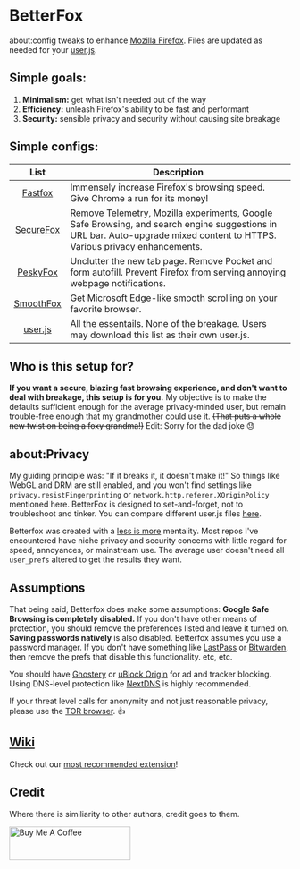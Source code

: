 # BetterFox
about:config tweaks to enhance [Mozilla Firefox](https://www.mozilla.org/en-US/firefox/new/ "Firefox Homepage"). Files are updated as needed for your [user.js](http://kb.mozillazine.org/User.js_file).


## Simple goals:
1) **Minimalism:** get what isn't needed out of the way
2) **Efficiency:** unleash Firefox's ability to be fast and performant
3) **Security:** sensible privacy and security without causing site breakage


## Simple configs:
   
| List      | Description |
|:---------:|-------------|
| [Fastfox](https://github.com/yokoffing/Better-Fox/blob/master/FastFox.js)   | Immensely increase Firefox's browsing speed. Give Chrome a run for its money!|
| [SecureFox](https://github.com/yokoffing/Better-Fox/blob/master/SecureFox.js) | Remove Telemetry, Mozilla experiments, Google Safe Browsing, and search engine suggestions in URL bar. Auto-upgrade mixed content to HTTPS. Various privacy enhancements. |
| [PeskyFox](https://github.com/yokoffing/Better-Fox/blob/master/PeskyFox.js)  | Unclutter the new tab page. Remove Pocket and form autofill. Prevent Firefox from serving annoying webpage notifications. |
| [SmoothFox](https://github.com/yokoffing/Better-Fox/blob/master/SmoothFox.js) | Get Microsoft Edge-like smooth scrolling on your favorite browser. |
| [user.js](https://github.com/yokoffing/Better-Fox/blob/master/user.js) | All the essentails. None of the breakage. Users may download this list as their own user.js. |

## Who is this setup for?
**If you want a secure, blazing fast browsing experience, and don't want to deal with breakage, this setup is for you.** My objective is to make the defaults sufficient enough for the average privacy-minded user, but remain trouble-free enough that my grandmother could use it. <strike>(That puts a whole new twist on being a foxy grandma!)</strike> Edit: Sorry for the dad joke 😓

## about:Privacy
My guiding principle was: "If it breaks it, it doesn't make it!" So things like WebGL and DRM are still enabled, and you won't find settings like `privacy.resistFingerprinting` or `network.http.referer.XOriginPolicy` mentioned here. BetterFox is designed to set-and-forget, not to troubleshoot and tinker. You can compare different user.js files [here](https://yokoffing.github.io/compare-user.js/).

Betterfox was created with a [less is more](https://medium.com/the-mission/less-is-more-the-minimum-effective-dose-e6d56625931e) mentality. Most repos I've encountered have niche privacy and security concerns with little regard for speed, annoyances, or mainstream use. The average user doesn't need all `user_prefs` altered to get the results they want.

## Assumptions
That being said, Betterfox does make some assumptions: **Google Safe Browsing is completely disabled.** If you don't have other means of protection, you should remove the preferences listed and leave it turned on. **Saving passwords natively** is also disabled. Betterfox assumes you use a password manager. If you don't have something like [LastPass](https://addons.mozilla.org/en-US/firefox/addon/lastpass-password-manager/) or [Bitwarden](https://addons.mozilla.org/en-US/firefox/addon/bitwarden-password-manager/), then remove the prefs that disable this functionality. etc, etc.

You should have [Ghostery](https://github.com/yokoffing/Better-Fox/wiki/Ghostery) or [uBlock Origin](https://addons.mozilla.org/en-US/firefox/addon/ublock-origin/) for ad and tracker blocking. Using DNS-level protection like [NextDNS](https://nextdns.io/?from=xujj63g5) is highly recommended.

If your threat level calls for anonymity and not just reasonable privacy, please use the [TOR browser](https://www.torproject.org). 👍


## [Wiki](https://github.com/yokoffing/Better-Fox/wiki)
Check out our [most recommended extension](https://github.com/yokoffing/Better-Fox/wiki/Ghostery)!


## Credit
Where there is similiarity to other authors, credit goes to them.

<a href="https://www.buymeacoffee.com/yokoffing" target="_blank"><img src="https://cdn.buymeacoffee.com/buttons/v2/default-yellow.png" alt="Buy Me A Coffee" style="height: 60px !important;width: 217px !important;" ></a>
